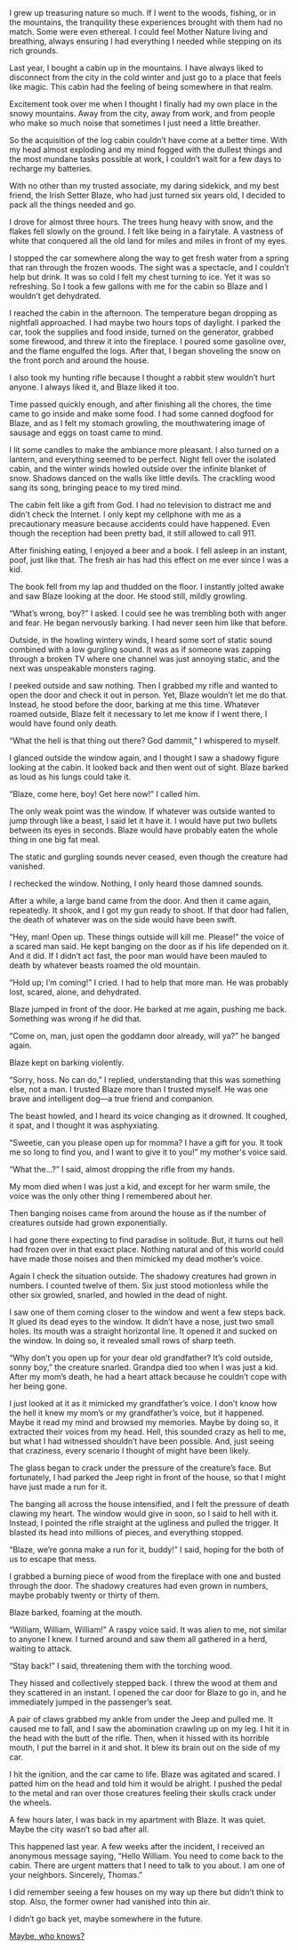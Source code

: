 I grew up treasuring nature so much. If I went to the woods, fishing, or in the mountains, the tranquility these experiences brought with them had no match. Some were even ethereal. I could feel Mother Nature living and breathing, always ensuring I had everything I needed while stepping on its rich grounds.

Last year, I bought a cabin up in the mountains. I have always liked to disconnect from the city in the cold winter and just go to a place that feels like magic. This cabin had the feeling of being somewhere in that realm. 

Excitement took over me when I thought I finally had my own place in the snowy mountains. Away from the city, away from work, and from people who make so much noise that sometimes I just need a little breather.

So the acquisition of the log cabin couldn’t have come at a better time. With my head almost exploding and my mind fogged with the dullest things and the most mundane tasks possible at work, I couldn’t wait for a few days to recharge my batteries.

With no other than my trusted associate, my daring sidekick, and my best friend, the Irish Setter Blaze, who had just turned six years old, I decided to pack all the things needed and go.

I drove for almost three hours. The trees hung heavy with snow, and the flakes fell slowly on the ground. I felt like being in a fairytale. A vastness of white that conquered all the old land for miles and miles in front of my eyes.

I stopped the car somewhere along the way to get fresh water from a spring that ran through the frozen woods. The sight was a spectacle, and I couldn’t help but drink. It was so cold I felt my chest turning to ice. Yet it was so refreshing. So I took a few gallons with me for the cabin so Blaze and I wouldn’t get dehydrated.

I reached the cabin in the afternoon. The temperature began dropping as nightfall approached. I had maybe two hours tops of daylight. I parked the car, took the supplies and food inside, turned on the generator, grabbed some firewood, and threw it into the fireplace. I poured some gasoline over, and the flame engulfed the logs. After that, I began shoveling the snow on the front porch and around the house.

I also took my hunting rifle because I thought a rabbit stew wouldn’t hurt anyone. I always liked it, and Blaze liked it too. 

Time passed quickly enough, and after finishing all the chores, the time came to go inside and make some food. I had some canned dogfood for Blaze, and as I felt my stomach growling, the mouthwatering image of sausage and eggs on toast came to mind.

I lit some candles to make the ambiance more pleasant. I also turned on a lantern, and everything seemed to be perfect. Night fell over the isolated cabin, and the winter winds howled outside over the infinite blanket of snow. Shadows danced on the walls like little devils. The crackling wood sang its song, bringing peace to my tired mind.

The cabin felt like a gift from God. I had no television to distract me and didn’t check the Internet. I only kept my cellphone with me as a precautionary measure because accidents could have happened. Even though the reception had been pretty bad, it still allowed to call 911.

After finishing eating, I enjoyed a beer and a book. I fell asleep in an instant, poof, just like that. The fresh air has had this effect on me ever since I was a kid. 

The book fell from my lap and thudded on the floor. I instantly jolted awake and saw Blaze looking at the door. He stood still, mildly growling.

“What’s wrong, boy?” I asked. I could see he was trembling both with anger and fear. He began nervously barking. I had never seen him like that before. 

Outside, in the howling wintery winds, I heard some sort of static sound combined with a low gurgling sound. It was as if someone was zapping through a broken TV where one channel was just annoying static, and the next was unspeakable monsters raging.

I peeked outside and saw nothing. Then I grabbed my rifle and wanted to open the door and check it out in person. Yet, Blaze wouldn’t let me do that. Instead, he stood before the door, barking at me this time. Whatever roamed outside, Blaze felt it necessary to let me know if I went there, I would have found only death.

“What the hell is that thing out there? God dammit,” I whispered to myself. 

I glanced outside the window again, and I thought I saw a shadowy figure looking at the cabin. It looked back and then went out of sight. Blaze barked as loud as his lungs could take it. 

“Blaze, come here, boy! Get here now!” I called him. 

The only weak point was the window. If whatever was outside wanted to jump through like a beast, I said let it have it. I would have put two bullets between its eyes in seconds. Blaze would have probably eaten the whole thing in one big fat meal.

The static and gurgling sounds never ceased, even though the creature had vanished. 

I rechecked the window. Nothing, I only heard those damned sounds.

After a while, a large band came from the door. And then it came again, repeatedly. It shook, and I got my gun ready to shoot. If that door had fallen, the death of whatever was on the side would have been swift.

“Hey, man! Open up. These things outside will kill me. Please!” the voice of a scared man said. He kept banging on the door as if his life depended on it. And it did. If I didn’t act fast, the poor man would have been mauled to death by whatever beasts roamed the old mountain.

“Hold up; I’m coming!” I cried. I had to help that more man. He was probably lost, scared, alone, and dehydrated. 

Blaze jumped in front of the door. He barked at me again, pushing me back. Something was wrong if he did that.

“Come on, man, just open the goddamn door already, will ya?” he banged again. 

Blaze kept on barking violently.

“Sorry, hoss. No can do,” I replied, understanding that this was something else, not a man. I trusted Blaze more than I trusted myself. He was one brave and intelligent dog—a true friend and companion.

The beast howled, and I heard its voice changing as it drowned. It coughed, it spat, and I thought it was asphyxiating. 

“Sweetie, can you please open up for momma? I have a gift for you. It took me so long to find you, and I want to give it to you!” my mother's voice said.

“What the…?” I said, almost dropping the rifle from my hands. 

My mom died when I was just a kid, and except for her warm smile, the voice was the only other thing I remembered about her.

Then banging noises came from around the house as if the number of creatures outside had grown exponentially. 

I had gone there expecting to find paradise in solitude. But, it turns out hell had frozen over in that exact place. Nothing natural and of this world could have made those noises and then mimicked my dead mother’s voice.

Again I check the situation outside. The shadowy creatures had grown in numbers. I counted twelve of them. Six just stood motionless while the other six growled, snarled, and howled in the dead of night.

I saw one of them coming closer to the window and went a few steps back. It glued its dead eyes to the window. It didn’t have a nose, just two small holes. Its mouth was a straight horizontal line. It opened it and sucked on the window. In doing so, it revealed small rows of sharp teeth. 

“Why don’t you open up for your dear old grandfather? It’s cold outside, sonny boy,” the creature snarled. Grandpa died too when I was just a kid. After my mom’s death, he had a heart attack because he couldn’t cope with her being gone.

I just looked at it as it mimicked my grandfather’s voice. I don’t know how the hell it knew my mom’s or my grandfather’s voice, but it happened. Maybe it read my mind and browsed my memories. Maybe by doing so, it extracted their voices from my head. Hell, this sounded crazy as hell to me, but what I had witnessed shouldn’t have been possible. And, just seeing that craziness, every scenario I thought of might have been likely. 

The glass began to crack under the pressure of the creature’s face. But fortunately, I had parked the Jeep right in front of the house, so that I might have just made a run for it. 

The banging all across the house intensified, and I felt the pressure of death clawing my heart. The window would give in soon, so I said to hell with it. Instead, I pointed the rifle straight at the ugliness and pulled the trigger. It blasted its head into millions of pieces, and everything stopped. 

“Blaze, we’re gonna make a run for it, buddy!” I said, hoping for the both of us to escape that mess. 

I grabbed a burning piece of wood from the fireplace with one and busted through the door. The shadowy creatures had even grown in numbers, maybe probably twenty or thirty of them. 

Blaze barked, foaming at the mouth.

“William, William, William!” A raspy voice said. It was alien to me, not similar to anyone I knew. I turned around and saw them all gathered in a herd, waiting to attack. 

“Stay back!” I said, threatening them with the torching wood.

They hissed and collectively stepped back. I threw the wood at them and they scattered in an instant. I opened the car door for Blaze to go in, and he immediately jumped in the passenger’s seat. 

A pair of claws grabbed my ankle from under the Jeep and pulled me. It caused me to fall, and I saw the abomination crawling up on my leg. I hit it in the head with the butt of the rifle. Then, when it hissed with its horrible mouth, I put the barrel in it and shot. It blew its brain out on the side of my car. 

I hit the ignition, and the car came to life. Blaze was agitated and scared. I patted him on the head and told him it would be alright. I pushed the pedal to the metal and ran over those creatures feeling their skulls crack under the wheels. 

A few hours later, I was back in my apartment with Blaze. It was quiet. Maybe the city wasn’t so bad after all.

This happened last year. A few weeks after the incident, I received an anonymous message saying, “Hello William. You need to come back to the cabin. There are urgent matters that I need to talk to you about. I am one of your neighbors. Sincerely, Thomas.”

I did remember seeing a few houses on my way up there but didn’t think to stop. Also, the former owner had vanished into thin air.

I didn’t go back yet, maybe somewhere in the future. 

[Maybe, who knows?](https://www.reddit.com/r/PostMortem33/comments/gpnh5h/story_masterpost/)